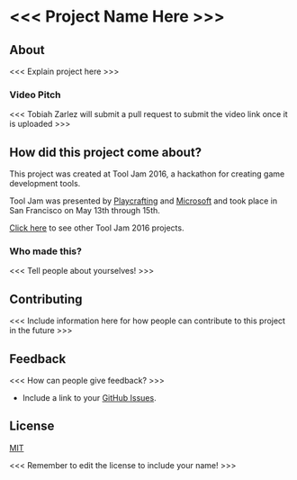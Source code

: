 # <<< Project Name Here >>>

## About

<<< Explain project here >>>

### Video Pitch

<<< Tobiah Zarlez will submit a pull request to submit the video link once it is uploaded >>>

## How did this project come about?

This project was created at Tool Jam 2016, a hackathon for creating game development tools.

Tool Jam was presented by [Playcrafting](https://www.playcrafting.com/) and [Microsoft](https://developer.microsoft.com/) and took place in San Francisco on May 13th through 15th.

[Click here](https://github.com/TobiahZ/ToolJam2016) to see other Tool Jam 2016 projects.

### Who made this?

<<< Tell people about yourselves! >>>

## Contributing

<<< Include information here for how people can contribute to this project in the future >>>

## Feedback

<<< How can people give feedback? >>>

* Include a link to your [GitHub Issues](https://github.com/YourGitHubUserName/YourGitHubProjectName/issues).

## License

[MIT](LICENSE)

<<< Remember to edit the license to include your name! >>>